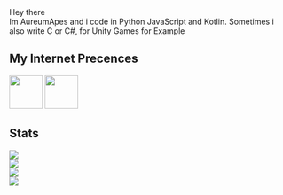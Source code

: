 <div>
Hey there <br>
Im AureumApes and i code in Python JavaScript and Kotlin.
Sometimes i also write C or C#, for Unity Games for Example

## My Internet Precences
<span>
<a href="https://discord.com/users/608920482284306434"><img height="60" width="60" src="https://cdn.jsdelivr.net/npm/simple-icons@v4/icons/discord.svg"/></a>
 <a href="https://www.reddit.com/user/AureumApes"><img height="60" width="60" src="https://cdn.jsdelivr.net/npm/simple-icons@4.22.0/icons/reddit.svg"></a>
</span>

## Stats
![](https://discord.c99.nl/widget/theme-1/608920482284306434.png)<br>
![](https://github-readme-stats.vercel.app/api?username=AureumApes&show_icons=true&count_private=true&theme=radical)<br>
![](https://github-readme-stats.vercel.app/api/top-langs/?username=AureumApes&theme=radical)<br>
![](https://github-profile-trophy.vercel.app/?username=AureumApes&theme=radical)

